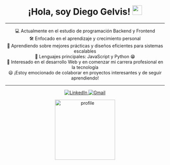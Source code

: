 <h1 align="center">
    ¡Hola, soy Diego Gelvis!
    <a href="https://github.com/Bouaskaoun" target="_self">
        <img src="https://media.giphy.com/media/hvRJCLFzcasrR4ia7z/giphy.gif" width="30" alt="wave">
    </a>
</h1>

<hr>

<p align="center">
    💻 Actualmente en el estudio de programación Backend y Frontend<br>
    🛠️ Enfocado en el aprendizaje y crecimiento personal<br>
    🌱 Aprendiendo sobre mejores prácticas y diseños eficientes para sistemas escalables<br>
    🌟 Lenguajes principales: JavaScript y Python 😁<br>
    🚩 Interesado en el desarrollo Web y en comenzar mi carrera profesional en la tecnología<br>
    😃 ¡Estoy emocionado de colaborar en proyectos interesantes y de seguir aprendiendo!
</p>

<hr>

<p align="center">
    <a href="https://www.linkedin.com/in/gelvis-diego/" target="_blank">
        <img src="https://img.shields.io/badge/linkedin-%230077B5.svg?style=for-the-badge&logo=linkedin&logoColor=white" alt="LinkedIn">
    </a>
    <a href="mailto:diegogelvis14@gmail.com">
        <img src="https://img.shields.io/badge/Gmail-D14836?style=for-the-badge&logo=gmail&logoColor=white" alt="Gmail">
    </a>
</p>

<p align="center">
    <img 
        src="https://media4.giphy.com/media/v1.Y2lkPTc5MGI3NjExMzM0bDRhdXBzb2tvZmU4ZWU3ZXp3M2g2aGJ1OXVtZnpzZGR4Zmk1eCZlcD12MV9pbnRlcm5hbF9naWZfYnlfaWQmY3Q9Zw/L1R1tvI9svkIWwpVYr/giphy.webp" 
        alt="profile" 
        width="190"
    >
</p>
